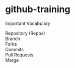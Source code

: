 # github-training

Important Vocabulary

Repository (Repos)<br>
Branch<br>
Forks<br>
Commits<br>
Pull Requests<br>
Merge<br>
